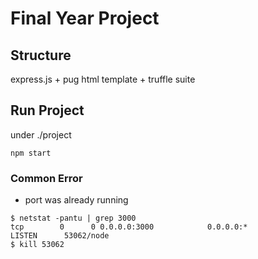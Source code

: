 # Final Year Project
## Structure
express.js + pug html template + truffle suite
## Run Project
under ./project
```
npm start
```
### Common Error
- port was already running
```
$ netstat -pantu | grep 3000
tcp        0      0 0.0.0.0:3000            0.0.0.0:*               LISTEN      53062/node
$ kill 53062
```